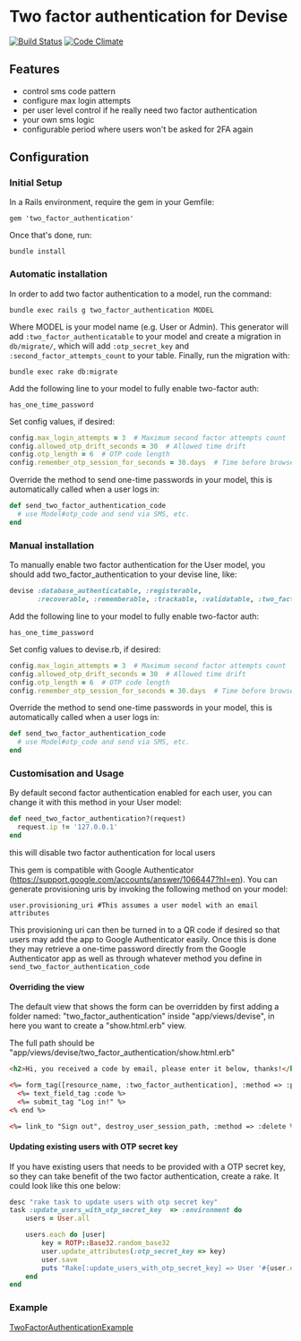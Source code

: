 # Two factor authentication for Devise

[![Build Status](https://travis-ci.org/Houdini/two_factor_authentication.svg?branch=master)](https://travis-ci.org/Houdini/two_factor_authentication)
[![Code Climate](https://codeclimate.com/github/Houdini/two_factor_authentication.png)](https://codeclimate.com/github/Houdini/two_factor_authentication)

## Features

* control sms code pattern
* configure max login attempts
* per user level control if he really need two factor authentication
* your own sms logic
* configurable period where users won't be asked for 2FA again

## Configuration

### Initial Setup

In a Rails environment, require the gem in your Gemfile:

    gem 'two_factor_authentication'

Once that's done, run:

    bundle install

### Automatic installation

In order to add two factor authentication to a model, run the command:

    bundle exec rails g two_factor_authentication MODEL

Where MODEL is your model name (e.g. User or Admin). This generator will add `:two_factor_authenticatable` to your model
and create a migration in `db/migrate/`, which will add `:otp_secret_key` and `:second_factor_attempts_count` to your table.
Finally, run the migration with:

    bundle exec rake db:migrate

Add the following line to your model to fully enable two-factor auth:

    has_one_time_password

Set config values, if desired:

```ruby
config.max_login_attempts = 3  # Maximum second factor attempts count
config.allowed_otp_drift_seconds = 30  # Allowed time drift
config.otp_length = 6  # OTP code length
config.remember_otp_session_for_seconds = 30.days  # Time before browser has to enter OTP code again
```

Override the method to send one-time passwords in your model, this is automatically called when a user logs in:

```ruby
def send_two_factor_authentication_code
  # use Model#otp_code and send via SMS, etc.
end
```

### Manual installation

To manually enable two factor authentication for the User model, you should add two_factor_authentication to your devise line, like:

```ruby
devise :database_authenticatable, :registerable,
       :recoverable, :rememberable, :trackable, :validatable, :two_factor_authenticatable
```

Add the following line to your model to fully enable two-factor auth:

    has_one_time_password

Set config values to devise.rb, if desired:

```ruby
config.max_login_attempts = 3  # Maximum second factor attempts count
config.allowed_otp_drift_seconds = 30  # Allowed time drift
config.otp_length = 6  # OTP code length
config.remember_otp_session_for_seconds = 30.days  # Time before browser has to enter OTP code again
```

Override the method to send one-time passwords in your model, this is automatically called when a user logs in:

```ruby
def send_two_factor_authentication_code
  # use Model#otp_code and send via SMS, etc.
end
```


### Customisation and Usage

By default second factor authentication enabled for each user, you can change it with this method in your User model:

```ruby
def need_two_factor_authentication?(request)
  request.ip != '127.0.0.1'
end
```

this will disable two factor authentication for local users

This gem is compatible with Google Authenticator (https://support.google.com/accounts/answer/1066447?hl=en).  You can generate provisioning uris by invoking the following method on your model:

    user.provisioning_uri #This assumes a user model with an email attributes

This provisioning uri can then be turned in to a QR code if desired so that users may add the app to Google Authenticator easily.  Once this is done they may retrieve a one-time password directly from the Google Authenticator app as well as through whatever method you define in `send_two_factor_authentication_code`

#### Overriding the view

The default view that shows the form can be overridden by first adding a folder named: "two_factor_authentication" inside "app/views/devise", in here you want to create a "show.html.erb" view.

The full path should be "app/views/devise/two_factor_authentication/show.html.erb"

```html
<h2>Hi, you received a code by email, please enter it below, thanks!</h2>

<%= form_tag([resource_name, :two_factor_authentication], :method => :put) do %>
  <%= text_field_tag :code %>
  <%= submit_tag "Log in!" %>
<% end %>

<%= link_to "Sign out", destroy_user_session_path, :method => :delete %>

```

#### Updating existing users with OTP secret key

If you have existing users that needs to be provided with a OTP secret key, so they can take benefit of the two factor authentication, create a rake. It could look like this one below:

```ruby
desc "rake task to update users with otp secret key"
task :update_users_with_otp_secret_key  => :environment do
	users = User.all

	users.each do |user|
		key = ROTP::Base32.random_base32
		user.update_attributes(:otp_secret_key => key)
		user.save
		puts "Rake[:update_users_with_otp_secret_key] => User '#{user.email}' OTP secret key set to '#{key}'"
	end
end
```

### Example

[TwoFactorAuthenticationExample](https://github.com/Houdini/TwoFactorAuthenticationExample)
